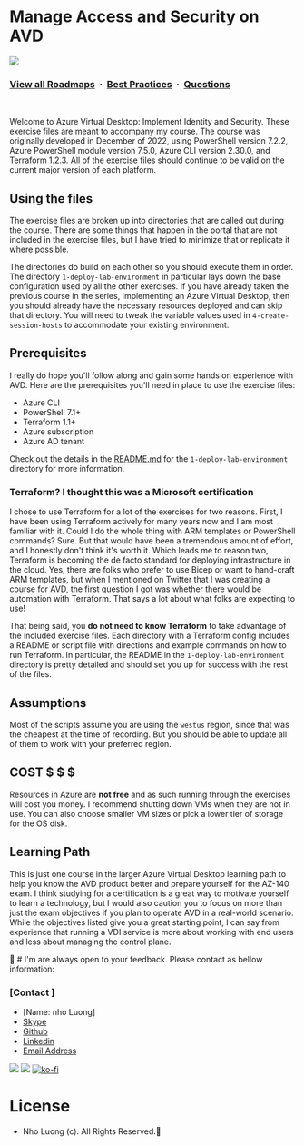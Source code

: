 # Manage Access and Security on AVD

![](https://i.imgur.com/waxVImv.png)
### [View all Roadmaps](https://github.com/nholuongut/all-roadmaps) &nbsp;&middot;&nbsp; [Best Practices](https://github.com/nholuongut/all-roadmaps/blob/main/public/best-practices/) &nbsp;&middot;&nbsp; [Questions](https://www.linkedin.com/in/nholuong/)
<br/>


Welcome to Azure Virtual Desktop: Implement Identity and Security. These exercise files are meant to accompany my course. The course was originally developed in December of 2022, using PowerShell version 7.2.2, Azure PowerShell module version 7.5.0, Azure CLI version 2.30.0, and Terraform 1.2.3. All of the exercise files should continue to be valid on the current major version of each platform.

## Using the files

The exercise files are broken up into directories that are called out during the course. There are some things that happen in the portal that are not included in the exercise files, but I have tried to minimize that or replicate it where possible.

The directories do build on each other so you should execute them in order. The directory `1-deploy-lab-environment` in particular lays down the base configuration used by all the other exercises. If you have already taken the previous course in the series, Implementing an Azure Virtual Desktop, then you should already have the necessary resources deployed and can skip that directory. You will need to tweak the variable values used in `4-create-session-hosts` to accommodate your existing environment.

## Prerequisites

I really do hope you'll follow along and gain some hands on experience with AVD. Here are the prerequisites you'll need in place to use the exercise files:

* Azure CLI
* PowerShell 7.1+
* Terraform 1.1+
* Azure subscription
* Azure AD tenant

Check out the details in the [README.md](1-deploy-lab-environment/README.md) for the `1-deploy-lab-environment` directory for more information.

### Terraform? I thought this was a Microsoft certification

I chose to use Terraform for a lot of the exercises for two reasons. First, I have been using Terraform actively for many years now and I am most familiar with it. Could I do the whole thing with ARM templates or PowerShell commands? Sure. But that would have been a tremendous amount of effort, and I honestly don't think it's worth it. Which leads me to reason two, Terraform is becoming the de facto standard for deploying infrastructure in the cloud. Yes, there are folks who prefer to use Bicep or want to hand-craft ARM templates, but when I mentioned on Twitter that I was creating a course for AVD, the first question I got was whether there would be automation with Terraform. That says a lot about what folks are expecting to use!

That being said, you **do not need to know Terraform** to take advantage of the included exercise files. Each directory with a Terraform config includes a README or script file with directions and example commands on how to run Terraform. In particular, the README in the `1-deploy-lab-environment` directory is pretty detailed and should set you up for success with the rest of the files.

## Assumptions

Most of the scripts assume you are using the `westus` region, since that was the cheapest at the time of recording. But you should be able to update all of them to work with your preferred region.

## COST $ $ $

Resources in Azure are **not free** and as such running through the exercises will cost you money. I recommend shutting down VMs when they are not in use. You can also choose smaller VM sizes or pick a lower tier of storage for the OS disk.

## Learning Path

This is just one course in the larger Azure Virtual Desktop learning path to help you know the AVD product better and prepare yourself for the AZ-140 exam. I think studying for a certification is a great way to motivate yourself to learn a technology, but I would also caution you to focus on more than just the exam objectives if you plan to operate AVD in a real-world scenario. While the objectives listed give you a great starting point, I can say from experience that running a VDI service is more about working with end users and less about managing the control plane.

🚀 # I'm are always open to your feedback.  Please contact as bellow information:
### [Contact ]
* [Name: nho Luong]
* [Skype](luongutnho_skype)
* [Github](https://github.com/nholuongut/)
* [Linkedin](https://www.linkedin.com/in/nholuong/)
* [Email Address](luongutnho@hotmail.com)

![](https://i.imgur.com/waxVImv.png)
![](bitfield.png)
[![ko-fi](https://ko-fi.com/img/githubbutton_sm.svg)](https://ko-fi.com/nholuong)

# License
* Nho Luong (c). All Rights Reserved.🌟

